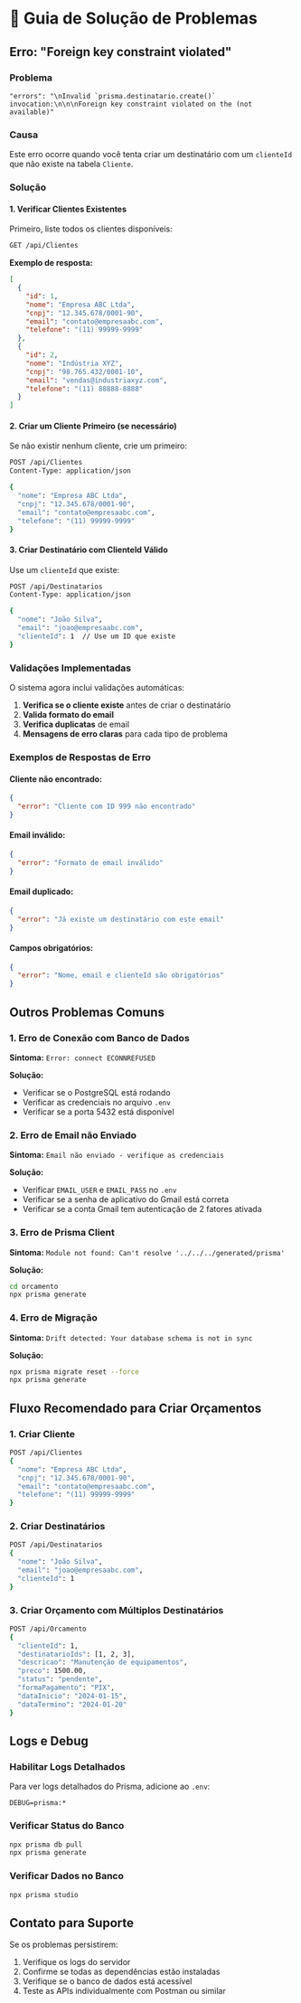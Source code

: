 # 🔧 Guia de Solução de Problemas

## Erro: "Foreign key constraint violated"

### Problema
```
"errors": "\nInvalid `prisma.destinatario.create()` invocation:\n\n\nForeign key constraint violated on the (not available)"
```

### Causa
Este erro ocorre quando você tenta criar um destinatário com um `clienteId` que não existe na tabela `Cliente`.

### Solução

#### 1. Verificar Clientes Existentes
Primeiro, liste todos os clientes disponíveis:

```bash
GET /api/Clientes
```

**Exemplo de resposta:**
```json
[
  {
    "id": 1,
    "nome": "Empresa ABC Ltda",
    "cnpj": "12.345.678/0001-90",
    "email": "contato@empresaabc.com",
    "telefone": "(11) 99999-9999"
  },
  {
    "id": 2,
    "nome": "Indústria XYZ",
    "cnpj": "98.765.432/0001-10",
    "email": "vendas@industriaxyz.com",
    "telefone": "(11) 88888-8888"
  }
]
```

#### 2. Criar um Cliente Primeiro (se necessário)
Se não existir nenhum cliente, crie um primeiro:

```bash
POST /api/Clientes
Content-Type: application/json

{
  "nome": "Empresa ABC Ltda",
  "cnpj": "12.345.678/0001-90",
  "email": "contato@empresaabc.com",
  "telefone": "(11) 99999-9999"
}
```

#### 3. Criar Destinatário com ClienteId Válido
Use um `clienteId` que existe:

```bash
POST /api/Destinatarios
Content-Type: application/json

{
  "nome": "João Silva",
  "email": "joao@empresaabc.com",
  "clienteId": 1  // Use um ID que existe
}
```

### Validações Implementadas

O sistema agora inclui validações automáticas:

1. **Verifica se o cliente existe** antes de criar o destinatário
2. **Valida formato do email** 
3. **Verifica duplicatas** de email
4. **Mensagens de erro claras** para cada tipo de problema

### Exemplos de Respostas de Erro

#### Cliente não encontrado:
```json
{
  "error": "Cliente com ID 999 não encontrado"
}
```

#### Email inválido:
```json
{
  "error": "Formato de email inválido"
}
```

#### Email duplicado:
```json
{
  "error": "Já existe um destinatário com este email"
}
```

#### Campos obrigatórios:
```json
{
  "error": "Nome, email e clienteId são obrigatórios"
}
```

## Outros Problemas Comuns

### 1. Erro de Conexão com Banco de Dados
**Sintoma:** `Error: connect ECONNREFUSED`

**Solução:**
- Verificar se o PostgreSQL está rodando
- Verificar as credenciais no arquivo `.env`
- Verificar se a porta 5432 está disponível

### 2. Erro de Email não Enviado
**Sintoma:** `Email não enviado - verifique as credenciais`

**Solução:**
- Verificar `EMAIL_USER` e `EMAIL_PASS` no `.env`
- Verificar se a senha de aplicativo do Gmail está correta
- Verificar se a conta Gmail tem autenticação de 2 fatores ativada

### 3. Erro de Prisma Client
**Sintoma:** `Module not found: Can't resolve '../../../generated/prisma'`

**Solução:**
```bash
cd orcamento
npx prisma generate
```

### 4. Erro de Migração
**Sintoma:** `Drift detected: Your database schema is not in sync`

**Solução:**
```bash
npx prisma migrate reset --force
npx prisma generate
```

## Fluxo Recomendado para Criar Orçamentos

### 1. Criar Cliente
```bash
POST /api/Clientes
{
  "nome": "Empresa ABC Ltda",
  "cnpj": "12.345.678/0001-90",
  "email": "contato@empresaabc.com",
  "telefone": "(11) 99999-9999"
}
```

### 2. Criar Destinatários
```bash
POST /api/Destinatarios
{
  "nome": "João Silva",
  "email": "joao@empresaabc.com",
  "clienteId": 1
}
```

### 3. Criar Orçamento com Múltiplos Destinatários
```bash
POST /api/Orcamento
{
  "clienteId": 1,
  "destinatarioIds": [1, 2, 3],
  "descricao": "Manutenção de equipamentos",
  "preco": 1500.00,
  "status": "pendente",
  "formaPagamento": "PIX",
  "dataInicio": "2024-01-15",
  "dataTermino": "2024-01-20"
}
```

## Logs e Debug

### Habilitar Logs Detalhados
Para ver logs detalhados do Prisma, adicione ao `.env`:
```
DEBUG=prisma:*
```

### Verificar Status do Banco
```bash
npx prisma db pull
npx prisma generate
```

### Verificar Dados no Banco
```bash
npx prisma studio
```

## Contato para Suporte

Se os problemas persistirem:
1. Verifique os logs do servidor
2. Confirme se todas as dependências estão instaladas
3. Verifique se o banco de dados está acessível
4. Teste as APIs individualmente com Postman ou similar
